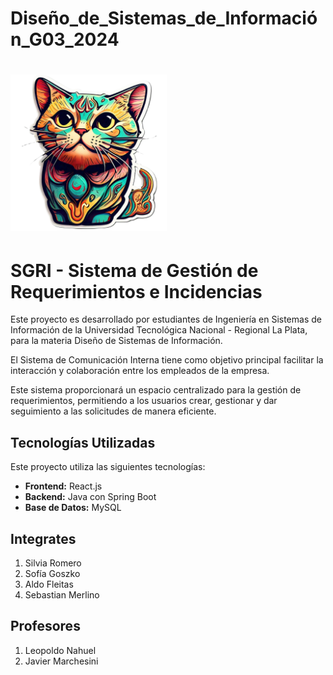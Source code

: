 # Diseño_de_Sistemas_de_Información_G03_2024

# <img src="./SERGI_sin_fondo.png" alt="Logo del Proyecto" width="250"> 

# **SGRI - Sistema de Gestión de Requerimientos e Incidencias**
Este proyecto es desarrollado por estudiantes de Ingeniería en Sistemas de Información de la Universidad Tecnológica Nacional - Regional La Plata, para la materia Diseño de Sistemas de Información.

El Sistema de Comunicación Interna tiene como objetivo principal facilitar la interacción y colaboración entre los empleados de la empresa.

Este sistema proporcionará un espacio centralizado para la gestión de requerimientos, permitiendo a los usuarios crear, gestionar y dar seguimiento a las solicitudes de manera eficiente.

## Tecnologías Utilizadas
Este proyecto utiliza las siguientes tecnologías:

- **Frontend:** React.js
- **Backend:** Java con Spring Boot
- **Base de Datos:** MySQL

## Integrates
1. Silvia Romero
2. Sofía Goszko
3. Aldo Fleitas
4. Sebastian Merlino
   
## Profesores
1. Leopoldo Nahuel
2. Javier Marchesini


